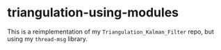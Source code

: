 # triangulation-using-modules

This is a reimplementation of my `Triangulation_Kalman_Filter` repo,
but using my `thread-msg` library.
